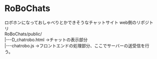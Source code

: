 # RoBoChats
ロボホンになっておしゃべりとかできそうなチャットサイト
web側のリポジトリ<br>
RoBoChats/public/  <br>
|---D_chatrobo.html ->チャットの表示部分<br>
|---chatrobo.js ->フロントエンドの処理部分、ここでサーバーの送受信を行う。<br>
